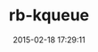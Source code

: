 ---
layout: post
title:  "rb-kqueue"
repo:   "mat813/rb-kqueue"
date:   2015-02-18 17:29:11
gemurl: http://github.com/mat813/rb-kqueue
---